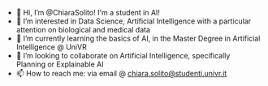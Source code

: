 - 👋 Hi, I’m @ChiaraSolito! I'm a student in AI!
- 👀 I’m interested in Data Science, Artificial Intelligence with a particular attention on biological and medical data
- 🌱 I’m currently learning the basics of AI, in the Master Degree in Artificial Intelligence @ UniVR
- 💞️ I’m looking to collaborate on Artificial Intelligence, specifically Planning or Explainable AI
- 📫 How to reach me: via email @ chiara.solito@studenti.univr.it
